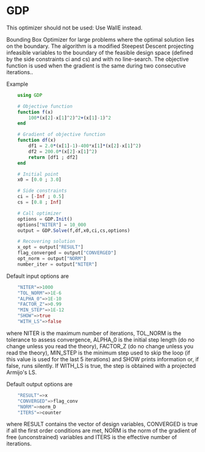 # GDP

This optimizer should not be used: Use WallE instead.

Bounding Box Optimizer for large problems where the optimal solution lies on the boundary. The algorithm is a modified Steepest Descent projecting infeasible variables to the boundary of the feasible design space (defined by the side constraints ci and cs) and with no line-search. The objective function is used when the gradient is the same during two consecutive iterations.. 

Example

```julia
    using GDP

    # Objective function
    function f(x) 
        100*(x[2]-x[1]^2)^2+(x[1]-1)^2
    end

    # Gradient of objective function   
    function df(x)
        df1 = 2.0*(x[1]-1)-400*x[1]*(x[2]-x[1]^2)
        df2 = 200.0*(x[2]-x[1]^2)
        return [df1 ; df2]
    end

    # Initial point
    x0 = [0.0 ; 3.0]

    # Side constraints
    ci = [-Inf ; 0.5]
    cs = [0.8 ; Inf] 

    # Call optimizer
    options = GDP.Init()
    options["NITER"] = 10_000
    output = GDP.Solve(f,df,x0,ci,cs,options)

    # Recovering solution
    x_opt = output["RESULT"]
    flag_converged = output["CONVERGED"]
    opt_norm = output["NORM"]
    number_iter = output["NITER"]

```

Default input options are

```julia
    "NITER"=>1000
    "TOL_NORM"=>1E-6
    "ALPHA_0"=>1E-10
    "FACTOR_Z"=>0.99
    "MIN_STEP"=>1E-12
    "SHOW"=>true
    "WITH_LS"=>false

```
where NITER is the maximum number of iterations, TOL_NORM is the tolerance to assess convergence, ALPHA_0 is the initial step length (do no change unless you read the theory), FACTOR_Z (do no change unless you read the theory), MIN_STEP is the minimum step used to skip the loop (if this value is used for the last 5 iterations) and SHOW prints information or, if false, runs silently. If WITH_LS is true, the step is obtained with a projected Armijo's LS. 
      

Default output options are

```julia
    "RESULT"=>x 
    "CONVERGED"=>flag_conv
    "NORM"=>norm_D
    "ITERS"=>counter
```
where RESULT contains the vector of design variables, CONVERGED is true if all the first order conditions are met, NORM is the norm of the gradient of free (unconstrained) variables and  ITERS is the effective number of iterations.



